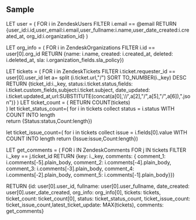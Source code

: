 ## Sample

LET user = (
    FOR i in ZendeskUsers
    FILTER i.email == @email
    RETURN {user_id:i.id,user_email:i.email,user_fullname:i.name,user_date_created:i.created_at,
    org_id:i.organization_id} )

LET org_info = (
    FOR i in ZendeskOrganizations
    FILTER i.id == user[0].org_id
    RETURN {name: i.name, created: i.created_at, deleted: i.deleted_at, 
            sla: i.organization_fields.sla_policy})
    
LET tickets = (
    FOR i in ZendeskTickets
    FILTER i.ticket.requester_id == user[0].user_id
    let a= split (i.ticket.url,"/")
    SORT TO_NUMBER(i._key) DESC 
    RETURN {ticket_id:i._key, status:i.ticket.status,fields: i.ticket.custom_fields,subject:i.ticket.subject,
    date_updated: i.ticket.updated_at,url:SUBSTITUTE(concat(a[0],'//',a[2],"/",a[5],"/",a[6]),".json")}
)
LET ticket_count = (
    RETURN COUNT(tickets)    
)
let ticket_status_count=(
    for i in tickets
    collect status = i.status WITH COUNT INTO length    
    return {Status:status,Count:length})
    
let ticket_issue_count=(
    for i in tickets
    collect issue = i.fields[0].value WITH COUNT INTO length
    return {Issue:issue,Count:length})
   
LET get_comments = (
        FOR i IN ZendeskComments
                    FOR j IN tickets
                    FILTER i._key == j.ticket_id
                    RETURN {key: i._key, comments: {
                    comment_1: i.comments[-5].plain_body, 
                    comment_2: i.comments[-4].plain_body,
                    comment_3: i.comments[-3].plain_body,
                    comment_4: i.comments[-2].plain_body,
                    comment_5: i.comments[-1].plain_body}})
            

RETURN {id: user[0].user_id, fullname: user[0].user_fullname, date_created: user[0].user_date_created, 
org_info: org_info[0], tickets: tickets, ticket_count: ticket_count[0], status: ticket_status_count, 
    ticket_issue_count: ticket_issue_count,latest_ticket_update: MAX(tickets),
    comments: get_comments}